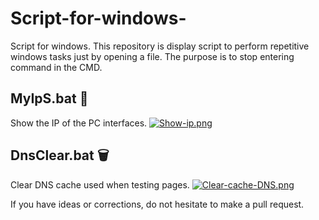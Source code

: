 # Script-for-windows-
Script for windows. This repository is display script to perform repetitive windows tasks just by opening a file. The purpose is to stop entering command in the CMD.

## MyIpS.bat :eyes:
Show the IP of the PC interfaces.
[![Show-ip.png](https://i.postimg.cc/RV19WPr9/Show-ip.png)](https://postimg.cc/6yQFSf51)

## DnsClear.bat :wastebasket:
Clear DNS cache used when testing pages.
[![Clear-cache-DNS.png](https://i.postimg.cc/J4rYQKDR/Clear-cache-DNS.png)](https://postimg.cc/5jrm4BSr)



If you have ideas or corrections, do not hesitate to make a pull request. 
